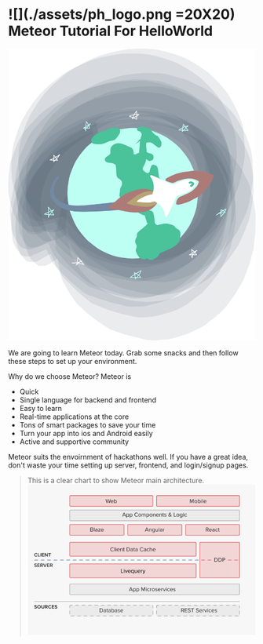 # ![](./assets/ph_logo.png =20X20) Meteor Tutorial For HelloWorld


<img src="assets/logo.svg">

We are going to learn Meteor today. Grab some snacks and then follow these steps to set up your environment.

Why do we choose Meteor? Meteor is 

* Quick
* Single language for backend and frontend
* Easy to learn
* Real-time applications at the core
* Tons of smart packages to save your time
* Turn your app into ios and Android easily
* Active and supportive community

Meteor suits the envoirnment of hackathons well. If you have a great idea, don't waste your time setting up server, frontend, and login/signup pages.

> This is a clear chart to show Meteor main architecture.
> <img src="assets/meteor-arch.png">
